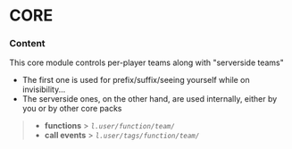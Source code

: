# CORE

### Content

This core module controls per-player teams along with "serverside teams"
- The first one is used for prefix/suffix/seeing yourself while on invisibility...
- The serverside ones, on the other hand, are used internally, either by you or by other core packs

> - **functions**   > _`l.user/function/team/`_
> - **call events** > _`l.user/tags/function/team/`_
